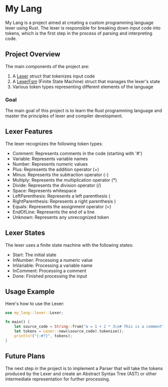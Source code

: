 # My Lang

My Lang is a project aimed at creating a custom programming language lexer using Rust. The lexer is responsible for breaking down input code into tokens, which is the first step in the process of parsing and interpreting code.

## Project Overview

The main components of the project are:

1. A [Lexer](cci:2://file:///home/dmitry/RustroverProjects/my-lang/src/lexer.rs:38:0-42:1) struct that tokenizes input code
2. A [LexerFsm](cci:2://file:///home/dmitry/RustroverProjects/my-lang/src/lexer_fsm.rs:2:0-6:1) (Finite State Machine) struct that manages the lexer's state
3. Various token types representing different elements of the language

### Goal
The main goal of this project is to learn the Rust programming language and master the principles of lexer and compiler development.

## Lexer Features

The lexer recognizes the following token types:

- Comment: Represents comments in the code (starting with '#')
- Variable: Represents variable names
- Number: Represents numeric values
- Plus: Represents the addition operator (+)
- Minus: Represents the subtraction operator (-)
- Multiply: Represents the multiplication operator (*)
- Divide: Represents the division operator (/)
- Space: Represents whitespace
- LeftParenthesis: Represents a left parenthesis (
- RightParenthesis: Represents a right parenthesis )
- Equals: Represents the assignment operator (=)
- EndOfLine: Represents the end of a line
- Unknown: Represents any unrecognized token

## Lexer States

The lexer uses a finite state machine with the following states:

- Start: The initial state
- InNumber: Processing a numeric value
- InVariable: Processing a variable name
- InComment: Processing a comment
- Done: Finished processing the input

## Usage Example

Here's how to use the Lexer:

```rust
use my_lang::lexer::Lexer;

fn main() {
    let source_code = String::from("a = 1 + 2 * 3\n# This is a comment\nb = 4 - 5\n# This is another comment\nb = 6 / 2\nc = a + b\n");
    let tokens = Lexer::new(&source_code).tokenize();
    println!("{:#?}", tokens);
}
```

## Future Plans
The next step in the project is to implement a Parser that will take the tokens produced by the Lexer and create an Abstract Syntax Tree (AST) or other intermediate representation for further processing.
